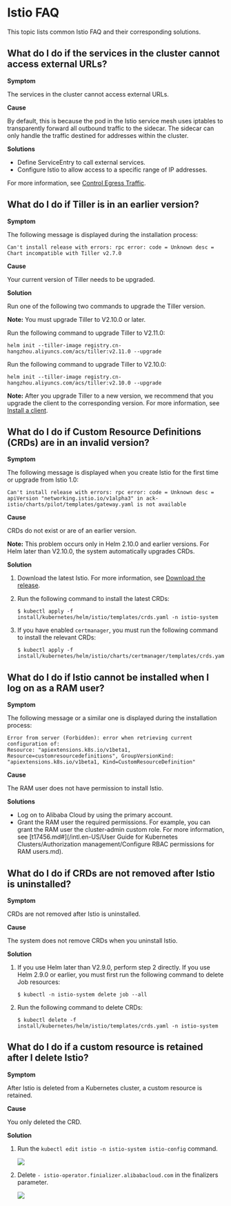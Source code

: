 # Istio FAQ

This topic lists common Istio FAQ and their corresponding solutions.

## What do I do if the services in the cluster cannot access external URLs?

**Symptom**

The services in the cluster cannot access external URLs.

**Cause**

By default, this is because the pod in the Istio service mesh uses iptables to transparently forward all outbound traffic to the sidecar. The sidecar can only handle the traffic destined for addresses within the cluster.

**Solutions**

-   Define ServiceEntry to call external services.
-   Configure Istio to allow access to a specific range of IP addresses.

For more information, see [Control Egress Traffic](https://istio.io/docs/tasks/traffic-management/egress/).

## What do I do if Tiller is in an earlier version?

**Symptom**

The following message is displayed during the installation process:

```
Can't install release with errors: rpc error: code = Unknown desc = Chart incompatible with Tiller v2.7.0
```

**Cause**

Your current version of Tiller needs to be upgraded.

**Solution**

Run one of the following two commands to upgrade the Tiller version.

**Note:** You must upgrade Tiller to V2.10.0 or later.

Run the following command to upgrade Tiller to V2.11.0:

```
helm init --tiller-image registry.cn-hangzhou.aliyuncs.com/acs/tiller:v2.11.0 --upgrade
```

Run the following command to upgrade Tiller to V2.10.0:

```
helm init --tiller-image registry.cn-hangzhou.aliyuncs.com/acs/tiller:v2.10.0 --upgrade
```

**Note:** After you upgrade Tiller to a new version, we recommend that you upgrade the client to the corresponding version. For more information, see [Install a client](https://github.com/helm/helm/releases).

## What do I do if Custom Resource Definitions \(CRDs\) are in an invalid version?

**Symptom**

The following message is displayed when you create Istio for the first time or upgrade from Istio 1.0:

```
Can't install release with errors: rpc error: code = Unknown desc = apiVersion "networking.istio.io/v1alpha3" in ack-istio/charts/pilot/templates/gateway.yaml is not available
```

**Cause**

CRDs do not exist or are of an earlier version.

**Note:** This problem occurs only in Helm 2.10.0 and earlier versions. For Helm later than V2.10.0, the system automatically upgrades CRDs.

**Solution**

1.  Download the latest Istio. For more information, see [Download the release](https://preliminary.istio.io/docs/setup/kubernetes/download-release/).
2.  Run the following command to install the latest CRDs:

    ```
    $ kubectl apply -f install/kubernetes/helm/istio/templates/crds.yaml -n istio-system
    ```

3.  If you have enabled `certmanager`, you must run the following command to install the relevant CRDs:

    ```
    $ kubectl apply -f install/kubernetes/helm/istio/charts/certmanager/templates/crds.yaml
    ```


## What do I do if Istio cannot be installed when I log on as a RAM user?

**Symptom**

The following message or a similar one is displayed during the installation process:

```
Error from server (Forbidden): error when retrieving current configuration of:
Resource: "apiextensions.k8s.io/v1beta1, Resource=customresourcedefinitions", GroupVersionKind: "apiextensions.k8s.io/v1beta1, Kind=CustomResourceDefinition"
```

**Cause**

The RAM user does not have permission to install Istio.

**Solutions**

-   Log on to Alibaba Cloud by using the primary account.
-   Grant the RAM user the required permissions. For example, you can grant the RAM user the cluster-admin custom role. For more information, see [t17456.md\#](/intl.en-US/User Guide for Kubernetes Clusters/Authorization management/Configure RBAC permissions for RAM users.md).

## What do I do if CRDs are not removed after Istio is uninstalled?

**Symptom**

CRDs are not removed after Istio is uninstalled.

**Cause**

The system does not remove CRDs when you uninstall Istio.

**Solution**

1.  If you use Helm later than V2.9.0, perform step 2 directly. If you use Helm 2.9.0 or earlier, you must first run the following command to delete Job resources:

    ```
    $ kubectl -n istio-system delete job --all
    ```

2.  Run the following command to delete CRDs:

    ```
    $ kubectl delete -f install/kubernetes/helm/istio/templates/crds.yaml -n istio-system
    ```


## What do I do if a custom resource is retained after I delete Istio?

**Symptom**

After Istio is deleted from a Kubernetes cluster, a custom resource is retained.

**Cause**

You only deleted the CRD.

**Solution**

1.  Run the `kubectl edit istio -n istio-system istio-config` command.

    ![](https://static-aliyun-doc.oss-cn-hangzhou.aliyuncs.com/assets/img/en-US/6655359951/p48813.jpg)

2.  Delete `- istio-operator.finializer.alibabacloud.com` in the finalizers parameter.

    ![](https://static-aliyun-doc.oss-cn-hangzhou.aliyuncs.com/assets/img/en-US/6655359951/p48814.png)



